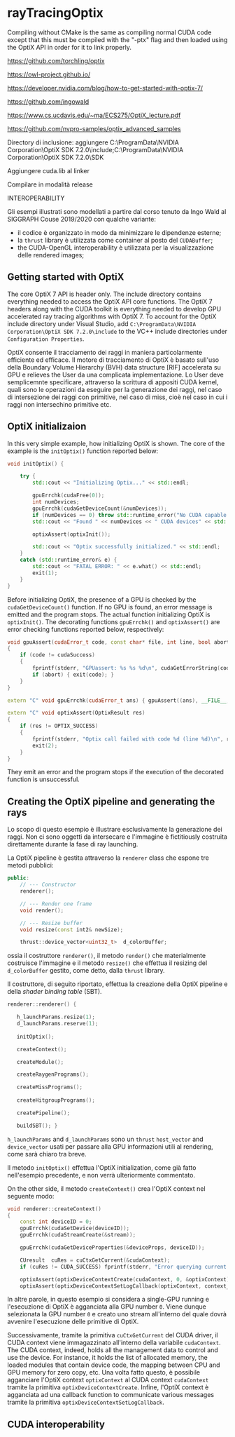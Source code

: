 # rayTracingOptix

Compiling without CMake is the same as compiling normal CUDA code except that this must be compiled with the "-ptx" flag and then loaded using the OptiX API in order for it to link properly.

https://github.com/torchling/optix

https://owl-project.github.io/

https://developer.nvidia.com/blog/how-to-get-started-with-optix-7/

https://github.com/ingowald

https://www.cs.ucdavis.edu/~ma/ECS275/OptiX_lecture.pdf

https://github.com/nvpro-samples/optix_advanced_samples

Directory di inclusione: aggiungere C:\ProgramData\NVIDIA Corporation\OptiX SDK 7.2.0\include;C:\ProgramData\NVIDIA Corporation\OptiX SDK 7.2.0\SDK

Aggiungere cuda.lib al linker

Compilare in modalità release

INTEROPERABILITY

Gli esempi illustrati sono modellati a partire dal corso tenuto da Ingo Wald al SIGGRAPH Couse 2019/2020 con qualche variante:

  - il codice è organizzato in modo da minimizzare le dipendenze esterne;
  - la `thrust` library è utilizzata come container al posto del `CUDABuffer`;
  - the CUDA-OpenGL interoperability è utilizzata per la visualizzazione delle rendered images;

## Getting started with OptiX

The core OptiX 7 API is header only. The include directory contains everything needed to access the OptiX API core functions. The OptiX 7 headers along with the CUDA toolkit is everything needed to develop GPU accelerated ray tracing algorithms with OptiX 7. To account for the OptiX include directory under Visual Studio, add `C:\ProgramData\NVIDIA Corporation\OptiX SDK 7.2.0\include` to the VC++ include directories under `Configuration Properties`.

OptiX consente il tracciamento dei raggi in maniera particolarmente efficiente ed efficace. Il motore di tracciamento di OptiX è basato sull'uso della Boundary Volume Hierarchy (BVH) data structure [RIF] accelerata su GPU e relieves the User da una complicata implementazione. Lo User deve semplicemnte specificare, attraverso la scrittura di appositi CUDA kernel, quali sono le operazioni da eseguire per la generazione dei raggi, nel caso di intersezione dei raggi con primitive, nel caso di miss, cioè nel caso in cui i raggi non intersechino primitive etc.

## OptiX initializaion

In this very simple example, how initializing OptiX is shown. The core of the example is the `initOptix()` function reported below:

``` c++
void initOptix() {

    try {
        std::cout << "Initializing Optix..." << std::endl;

        gpuErrchk(cudaFree(0));
        int numDevices;
        gpuErrchk(cudaGetDeviceCount(&numDevices));
        if (numDevices == 0) throw std::runtime_error("No CUDA capable devices found!");
        std::cout << "Found " << numDevices << " CUDA devices" << std::endl;

        optixAssert(optixInit());

        std::cout << "Optix successfully initialized." << std::endl;
    }
    catch (std::runtime_error& e) {
        std::cout << "FATAL ERROR: " << e.what() << std::endl;
        exit(1);
    }
}
```

Before initializing OptiX, the presence of a GPU is checked by the `cudaGetDeviceCount()` function. If no GPU is found, an error message is emitted and the program stops.
The actual function initializing OptiX is `optixInit()`. The decorating functions `gpuErrchk()` and `optixAssert()` are error checking functions reported below, respectively:

``` c++
void gpuAssert(cudaError_t code, const char* file, int line, bool abort = true)
{
	if (code != cudaSuccess)
	{
		fprintf(stderr, "GPUassert: %s %s %d\n", cudaGetErrorString(code), file, line);
		if (abort) { exit(code); }
	}
}

extern "C" void gpuErrchk(cudaError_t ans) { gpuAssert((ans), __FILE__, __LINE__); }
```

``` c++
extern "C" void optixAssert(OptixResult res)
{
    if (res != OPTIX_SUCCESS)                                          
    {                                                                 
        fprintf(stderr, "Optix call failed with code %d (line %d)\n", res, __LINE__); 
        exit(2);                                                      
    }                                                                 
}
```

They emit an error and the program stops if the execution of the decorated function is unsuccessful.

## Creating the OptiX pipeline and generating the rays

Lo scopo di questo esempio è illustrare esclusivamente la generazione dei raggi. Non ci sono oggetti da intersecare e l'immagine è fictitiously costruita direttamente durante la fase di ray launching. 

La OptiX pipeline è gestita attraverso la `renderer` class che espone tre metodi pubblici:

``` c++
public:
    // --- Constructor
    renderer();

    // --- Render one frame
    void render();

    // --- Resize buffer
    void resize(const int2& newSize);

    thrust::device_vector<uint32_t>  d_colorBuffer;
```

ossia il costruttore `renderer()`, il metodo `render()` che materialmente costruisce l'immagine e il metodo `resize()` che effettua il resizing del `d_colorBuffer` gestito, come detto, dalla `thrust` library.

Il costruttore, di seguito riportato, effettua la creazione della OptiX pipeline e della *shader binding table* (SBT).

``` c++
renderer::renderer() {

   h_launchParams.resize(1);
   d_launchParams.reserve(1);
	
   initOptix();

   createContext();

   createModule();

   createRaygenPrograms();

   createMissPrograms();
	 
   createHitgroupPrograms();

   createPipeline();

   buildSBT(); }
```

`h_launchParams` and `d_launchParams` sono un `thrust` `host_vector` and `device_vector` usati per passare alla GPU informazioni utili al rendering, come sarà chiaro tra breve.

Il metodo `initOptix()` effettua l'OptiX initialization, come già fatto nell'esempio precedente, e non verrà ulteriormente commentato.

On the other side, il metodo `createContext()` crea l'OptiX context nel seguente modo:

``` c++
void renderer::createContext()
{
	const int deviceID = 0;
	gpuErrchk(cudaSetDevice(deviceID));
	gpuErrchk(cudaStreamCreate(&stream));

	gpuErrchk(cudaGetDeviceProperties(&deviceProps, deviceID));

	CUresult  cuRes = cuCtxGetCurrent(&cudaContext);
	if (cuRes != CUDA_SUCCESS) fprintf(stderr, "Error querying current context: error code %d\n", cuRes);

	optixAssert(optixDeviceContextCreate(cudaContext, 0, &optixContext));
	optixAssert(optixDeviceContextSetLogCallback(optixContext, context_log_cb, nullptr, 4)); }
```

In altre parole, in questo esempio si considera a single-GPU running e l'esecuzione di OptiX è agganciata alla GPU number `0`. Viene dunque selezionata la GPU number `0` e creato uno stream all'interno del quale dovrà avvenire l'esecuzione delle primitive di OptiX. 

Successivamente, tramite la primitiva `cuCtxGetCurrent` del CUDA driver, il CUDA context viene immagazzinato all'interno della variabile `cudaContext`. The CUDA context, indeed, holds all the management data to control and use the device. For instance, it holds the list of allocated memory, the loaded modules that contain device code, the mapping between CPU and GPU memory for zero copy, etc. Una volta fatto questo, è possibile agganciare l'OptiX context `optixContext` al CUDA context `cudaContext` tramite la primitiva `optixDeviceContextCreate`. Infine, l'OptiX context è agganciata ad una callback function to communicate various messages tramite la primitiva `optixDeviceContextSetLogCallback`.



## CUDA interoperability
